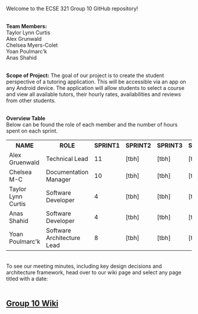 Welcome to the ECSE 321 Group 10 GitHub repository!<br>

<br>**Team Members:**<br>
Taylor Lynn Curtis<br>
Alex Grunwald<br>
Chelsea Myers-Colet<br>
Yoan Poulmarc'k<br>
Anas Shahid<br>

<br>**Scope of Project:**
The goal of our project is to create the student perspective of a tutoring application. 
This will be accessible via an app on any Android device. The application
will allow students to select a course and view all available tutors, their
hourly rates, availabilities and reviews from other students.<br>

<br>**Overview Table**<br>
Below can be found the role of each member and the number of hours spent on each sprint.

<table>
  <tr>
    <th><b>NAME</th> 
    <th><b>ROLE</th>
    <th><b>SPRINT1</th>
    <th><b>SPRINT2</th>
    <th><b>SPRINT3</th>
    <th><b>SPRINT4</th>
  </tr>

  <tr>
    <td>Alex Gruenwald</td>
    <td>Technical Lead</td>
    <td>11</td>
    <td>[tbh]</td>
    <td>[tbh]</td>
    <td>[tbh]</td>
  </tr>
  
  <tr>
    <td>Chelsea M-C</td>
    <td>Documentation Manager</td>
    <td>10</td>
    <td>[tbh]</td>
    <td>[tbh]</td>
    <td>[tbh]</td>
  </tr>
  
  <tr>
    <td>Taylor Lynn Curtis</td>
    <td>Software Developer</td>
    <td>4</td>
    <td>[tbh]</td>
    <td>[tbh]</td>
    <td>[tbh]</td>
  </tr>
  
  <tr>
    <td>Anas Shahid</td>
    <td>Software Developer</td>
    <td>4</td>
    <td>[tbh]</td>
    <td>[tbh]</td>
    <td>[tbh]</td>
  </tr>
  
  <tr>
    <td>Yoan Poulmarc'k</td>
    <td>Software Architecture Lead</td>
    <td>8</td>
    <td>[tbh]</td>
    <td>[tbh]</td>
    <td>[tbh]</td>
  </tr>
  
  

</table>

<br>To see our meeting minutes, including key design decisions and architecture
framework, head over to our wiki page and select any page titled with a date:<br>
&nbsp;&nbsp;&nbsp;&nbsp;<h2><b><a href="https://github.com/McGill-ECSE321-Fall2019/project-group-10/wiki">Group 10 Wiki</a></b></h2>

